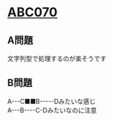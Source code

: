 # [ABC070](https://beta.atcoder.jp/contests/abc070)  
  
## A問題  
文字列型で処理するのが楽そうです  
  
## B問題  
A---C■■B-----Dみたいな感じ  
A---B----C-Dみたいなのに注意  
  
